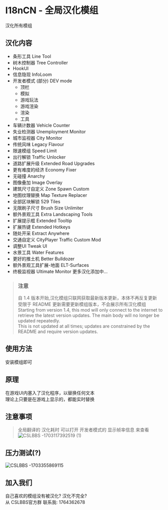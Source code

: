 # I18nCN - 全局汉化模组  
汉化所有模组   

## 汉化内容​
* 条形工具 Line Tool
* 树木控制器 Tree Controller
* HookUI
* 信息隐现 InfoLoom
* 开发者模式 (部分) DEV mode
  * 顶栏
  * 模拟
  * 游戏玩法
  * 游戏渲染
  * 渲染
  * 工具
* 车辆计数器 Vehicle Counter
* 失业检测器 Unemployment Monitor
* 城市监视器 City Monitor
* 传统风味 Legacy Flavour
* 限速模组 Speed Limit
* 出行解锁 Traffic Unlocker
* 道路扩展升级 Extended Road Upgrades
* 更有难度的经济 Economy Fixer
* 无碰撞 Anarchy
* 图像叠加 Image Overlay
* 建筑尺寸自定义 Zone Spawn Custom
* 地图纹理替换 Map Texture Replacer
* 全部区块解锁 529 Tiles  
* 无限刷子尺寸 Brush Size Unlimiter  
* 额外景观工具 Extra Landscaping Tools  
* 扩展提示框 Extended Tooltip
* 扩展热键 Extended Hotkeys  
* 随处开采 Extract Anywhere
* 交通自定义 CityPlayer Traffic Custom Mod
* 调整UI Tweak UI
* 水景工具 Water Features
* 更好的推土机 Better Bulldozer
* 额外景观工具扩展-地面 ELT-Surfaces
* 终极监视器 Ultimate Monitor
更多汉化添加中...  

> ### **注意**  
> 自 1.4 版本开始,汉化模组只联网获取最新版本更新，本体不再反复更新   
> 受限于 README 更新需要更新模组版本，不会展示所有汉化模组  
> Starting from version 1.4, this mod will only connect to the internet to retrieve the latest version updates. The main body will no longer be updated repeatedly.  
> This is not updated at all times; updates are constrained by the README and require version updates.
  
## 使用方法​  
安装模组即可  
  
## 原理​  
在游戏UI内塞入了汉化程序，以替换任何文本  
理论上只要是在游戏上显示的，都能实时替换  

## 注意事项​
> 全局翻译的 汉化耗时 可以打开 开发者模式的 显示帧率信息 来查看  
> ![CSLBBS -1703117392519 (1)](https://github.com/thx114/mio-i18-cn/assets/52259890/1e1c5c18-eac6-4e3e-a4b5-e0e3431eb51c)

## 压力测试(?)​
![CSLBBS -1703355869115](https://github.com/thx114/mio-i18-cn/assets/52259890/f59f17da-ac4b-417b-8856-0a91f082ce07)

## 加入我们​
自己喜欢的模组没有被汉化? 汉化不完全?  
从 CSLBBS官方群 联系我: 1764362678  
